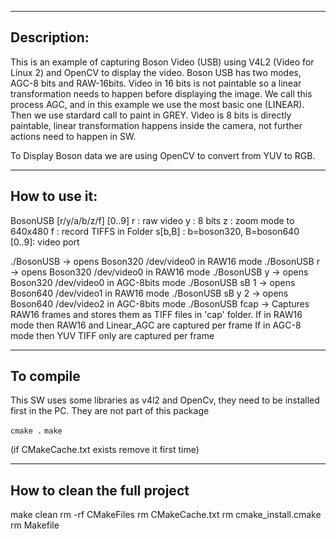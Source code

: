------------
Description:
------------

This is an example of capturing Boson Video (USB) using V4L2 (Video for Linux 2) and OpenCV to display the video.
Boson USB has two modes, AGC-8 bits and RAW-16bits.
Video in 16 bits is not paintable so a linear transformation needs to happen before displaying the image. We call this
process AGC, and in this example we use the most basic one (LINEAR). Then we use stardard call to paint in GREY.
Video is 8 bits is directly paintable, linear transformation happens inside the camera, not further actions need to happen in SW.

To Display Boson data we are using OpenCV to convert from YUV to RGB.



--------------
How to use it:
--------------

BosonUSB [r/y/a/b/z/f] [0..9]
	r    : raw video
	y    : 8 bits
	z    : zoom mode to 640x480
	f<name>    : record TIFFS in Folder <NAME>
	s[b,B] : b=boson320, B=boson640   
	[0..9]: video port

./BosonUSB    ->  opens Boson320 /dev/video0  in RAW16 mode
./BosonUSB r  ->  opens Boson320 /dev/video0  in RAW16 mode
./BosonUSB y  ->  opens Boson320 /dev/video0  in AGC-8bits mode
./BosonUSB sB 1   ->  opens Boson640 /dev/video1  in RAW16 mode
./BosonUSB sB y 2 ->  opens Boson640 /dev/video2  in AGC-8bits mode
./BosonUSB fcap -> Captures RAW16 frames and stores them as TIFF files in 'cap' folder. 
		   If in RAW16 mode then RAW16 and Linear_AGC are captured per frame
		   If in AGC-8 mode then YUV TIFF only are captured per frame


----------
To compile
----------

This SW uses some libraries as v4l2 and OpenCv, they need to be installed first in the PC.
They are not part of this package

`
cmake .
`
`
make
`

(if CMakeCache.txt exists remove it first time)


-----------------------------
How to clean the full project
-----------------------------

make clean
rm -rf CMakeFiles
rm CMakeCache.txt
rm cmake_install.cmake
rm Makefile
